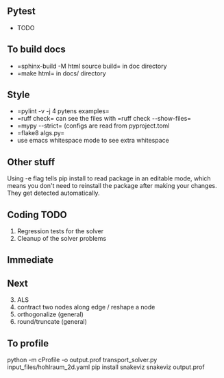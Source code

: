 ## Pytest
  - TODO

## To build docs

   - =sphinx-build -M html source build= in doc directory
   - =make html= in docs/ directory

## Style

   - =pylint -v -j 4 pytens examples=
   - =ruff check= can see the files with =ruff check --show-files=
   - =mypy --strict= (configs are read from pyproject.toml
   - =flake8 algs.py=
   - use emacs whitespace mode to see extra whitespace

## Other stuff
Using -e flag tells pip install to read package in an editable mode, which means you don't need to reinstall the package after making your changes. They get detected automatically. 

## Coding TODO
1. Regression tests for the solver
2. Cleanup of the solver problems

## Immediate


## Next
3. ALS
4. contract two nodes along edge / reshape a node
5. orthogonalize (general)
6. round/truncate (general)


## To profile
python -m cProfile -o output.prof transport_solver.py input_files/hohlraum_2d.yaml
pip install snakeviz
snakeviz output.prof
